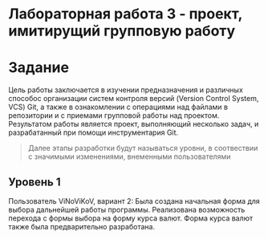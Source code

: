 # Лабораторная работа 3 - проект, имитирущий групповую работу
# Задание
Цель работы заключается в изучении предназначения и различных способос организации систем контроля версий (Version Control System, VCS) Git, а также в ознакомлении с операциями над файлами в репозитории и с приемами групповой работы над проектом. Результатом работы является проект, выполняющий несколько задач, и разрабатанный при помощи инструментария Git.
>Далее этапы разработки будут называться уровни, в соотвествии с значимыми изменениями, внеменными пользователями
## Уровень 1
Пользователь ViNoViKoV, вариант 2:
Была создана начальная форма для выбора дальнейшей работы программы. Реализована возможность перехода с формы выбора на форму курса валют. Форма курса валют также была предварительно разработана.
